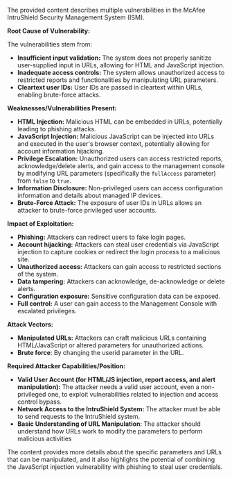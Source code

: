 The provided content describes multiple vulnerabilities in the McAfee IntruShield Security Management System (ISM).

**Root Cause of Vulnerability:**

The vulnerabilities stem from:

*   **Insufficient input validation:** The system does not properly sanitize user-supplied input in URLs, allowing for HTML and JavaScript injection.
*   **Inadequate access controls:** The system allows unauthorized access to restricted reports and functionalities by manipulating URL parameters.
*   **Cleartext user IDs:** User IDs are passed in cleartext within URLs, enabling brute-force attacks.

**Weaknesses/Vulnerabilities Present:**

*   **HTML Injection:** Malicious HTML can be embedded in URLs, potentially leading to phishing attacks.
*   **JavaScript Injection:** Malicious JavaScript can be injected into URLs and executed in the user's browser context, potentially allowing for account information hijacking.
*   **Privilege Escalation:** Unauthorized users can access restricted reports, acknowledge/delete alerts, and gain access to the management console by modifying URL parameters (specifically the `fullAccess` parameter) from `false` to `true`.
*   **Information Disclosure:** Non-privileged users can access configuration information and details about managed IP devices.
*   **Brute-Force Attack:** The exposure of user IDs in URLs allows an attacker to brute-force privileged user accounts.

**Impact of Exploitation:**

*   **Phishing:** Attackers can redirect users to fake login pages.
*   **Account hijacking:** Attackers can steal user credentials via JavaScript injection to capture cookies or redirect the login process to a malicious site.
*   **Unauthorized access:** Attackers can gain access to restricted sections of the system.
*   **Data tampering:** Attackers can acknowledge, de-acknowledge or delete alerts.
*   **Configuration exposure:** Sensitive configuration data can be exposed.
*   **Full control:** A user can gain access to the Management Console with escalated privileges.

**Attack Vectors:**

*   **Manipulated URLs:** Attackers can craft malicious URLs containing HTML/JavaScript or altered parameters for unauthorized actions.
*   **Brute force**: By changing the userid parameter in the URL.

**Required Attacker Capabilities/Position:**

*   **Valid User Account (for HTML/JS injection, report access, and alert manipulation):** The attacker needs a valid user account, even a non-privileged one, to exploit vulnerabilities related to injection and access control bypass.
*   **Network Access to the IntruShield System:** The attacker must be able to send requests to the IntruShield system.
*   **Basic Understanding of URL Manipulation**: The attacker should understand how URLs work to modify the parameters to perform malicious activities

The content provides more details about the specific parameters and URLs that can be manipulated, and it also highlights the potential of combining the JavaScript injection vulnerability with phishing to steal user credentials.